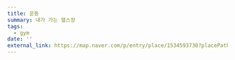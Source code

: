 ```yaml
---
title: 운동
summary: 내가 가는 헬스장
tags:
  - gym
date: ''
external_link: https://map.naver.com/p/entry/place/1534593730?placePath=%252Fhome%253Fentry%253Dplt&searchType=place&lng=127.0770346&lat=35.8708316&c=15.00,0,0,0,dh
---
```

